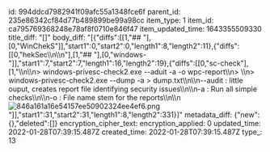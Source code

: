 id: 994ddcd7982941f09afc55a1348fce6f
parent_id: 235e86342cf84d77b489899be99a98cc
item_type: 1
item_id: ca795769368248e78af8f0710e846f47
item_updated_time: 1643355509330
title_diff: "[]"
body_diff: "[{\"diffs\":[[1,\"## \"],[0,\"WinChekS\"]],\"start1\":0,\"start2\":0,\"length1\":8,\"length2\":11},{\"diffs\":[[0,\"hekSec\\\n\\\n\"],[1,\"## \"],[0,\"windows-\"]],\"start1\":7,\"start2\":7,\"length1\":16,\"length2\":19},{\"diffs\":[[0,\"sc-check\"],[1,\"\\\n\\\n> windows-privesc-check2.exe --aduit -a -o wpc-report\\\n> \\\n> windows-privesc-check2.exe --dump -a > dump.txt\\\n\\\n--audit : little ouput, creates report file identifying security issues\\\n\\\n-a : Run all simple checks\\\n\\\n-o : File name stem for the reports\\\n\\\n![846a161a16e54157ee50902324ee4ef6.png](:/6f789b23ba494927b5c8ed4e66667254)\"]],\"start1\":31,\"start2\":31,\"length1\":8,\"length2\":331}]"
metadata_diff: {"new":{},"deleted":[]}
encryption_cipher_text: 
encryption_applied: 0
updated_time: 2022-01-28T07:39:15.487Z
created_time: 2022-01-28T07:39:15.487Z
type_: 13